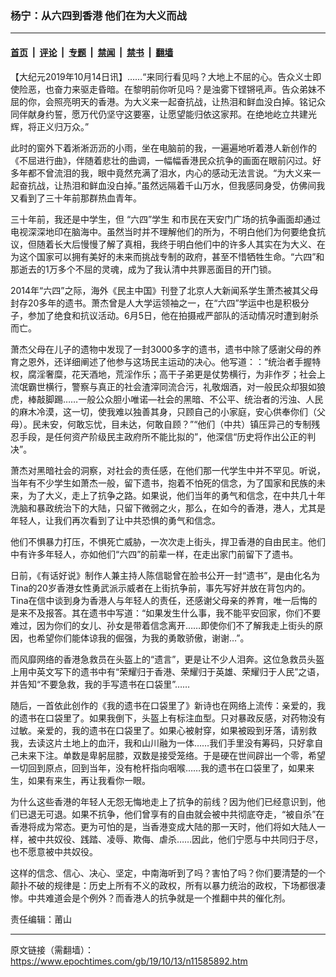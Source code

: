 ### 杨宁：从六四到香港 他们在为大义而战

---

#### [首页](../../../..?n11585892) &nbsp;|&nbsp; [评论](../../../../../epoch-comment?n11585892) &nbsp;|&nbsp; [专题](../../../../../epoch-special?n11585892) &nbsp;|&nbsp; [禁闻](../../../../../epoch-news?n11585892) &nbsp;|&nbsp; [禁书](../../../../../books?n11585892) &nbsp;|&nbsp; [翻墙](https://github.com/gfw-breaker/nogfw/blob/master/README.md?n11585892)


<div class="post_content" id="artbody" itemprop="articleBody">
 <!-- article content begin -->
 <p>
  【大纪元2019年10月14日讯】……“来同行看见吗？大地上不屈的心。告众义士即使险恶，也奋力来驱走昏暗。在黎明前你听见吗？是浊雾下铿锵吼声。告众弟妹不屈的你，会照亮明天的香港。为大义来一起奋抗战，让热泪和鲜血没白掉。铭记众同伴献身约誓，愿万代仍坚守这要塞，让愿望能归依这家邦。在绝地屹立共建光辉，将正义归万众。”
 </p>
 <p>
  此时的窗外下着淅淅沥沥的小雨，坐在电脑前的我，一遍遍地听着港人新创作的《不屈进行曲》，伴随着悲壮的曲调，一幅幅香港民众抗争的画面在眼前闪过。好多年都不曾流泪的我，眼中竟然充满了泪水，内心的感动无法言说。“为大义来一起奋抗战，让热泪和鲜血没白掉。”虽然远隔着千山万水，但我感同身受，仿佛间我又看到了三十年前那群热血青年。
 </p>
 <p>
  三十年前，我还是中学生，但
  <ok href="https://www.epochtimes.com/gb/tag/%E2%80%9C%E5%85%AD%E5%9B%9B%E2%80%9D%E5%AD%A6%E7%94%9F.html">
   “六四”学生
  </ok>
  和市民在天安门广场的抗争画面却通过电视深深地印在脑海中。虽然当时并不理解他们的所为，不明白他们为何要绝食抗议，但随着长大后慢慢了解了真相，我终于明白他们中的许多人其实在为大义、在为这个国家可以拥有美好的未来而挑战专制的政府，甚至不惜牺牲生命。“六四”和那逝去的1万多个不屈的灵魂，成为了我认清中共罪恶面目的开门锁。
 </p>
 <p>
  2014年“六四”之际，海外《民主中国》刊登了北京人大新闻系学生萧杰被其父母封存20多年的遗书。萧杰曾是人大学运领袖之一，在“六四”学运中也是积极分子，参加了绝食和抗议活动。6月5日，他在拍摄戒严部队的活动情况时遭到射杀而亡。
 </p>
 <p>
  萧杰父母在儿子的遗物中发现了一封3000多字的遗书，遗书中除了感谢父母的养育之恩外，还详细阐述了他参与这场民主运动的决心。他写道：：“统治者手握特权，腐淫奢糜，花天酒地，荒淫作乐；高干子弟更是仗势横行，为非作歹；社会上流氓霸世横行，警察与真正的社会渣滓同流合污，礼敬烟酒，对一般民众却狠如狼虎，棒敲脚踢……一般公众胆小唯诺—社会的黑暗、不公平、统治者的污浊、人民的麻木冷漠，这一切，使我难以独善其身，只顾自己的小家庭，安心供奉你们（父母）。民未安，何敢忘忧，目未达，何敢自顾？”“他们（中共）镇压异己的专制残忍手段，是任何资产阶级民主政府所不能比拟的”，他深信“历史将作出公正的判决”。
 </p>
 <p>
  萧杰对黑暗社会的洞察，对社会的责任感，在他们那一代学生中并不罕见。听说，当年有不少学生如萧杰一般，留下遗书，抱着不怕死的信念，为了国家和民族的未来，为了大义，走上了抗争之路。如果说，他们当年的勇气和信念，在中共几十年洗脑和暴政统治下的大陆，只留下微弱之火，那么，在如今的香港，港人，尤其是年轻人，让我们再次看到了让中共恐惧的勇气和信念。
 </p>
 <p>
  他们不惧暴力打压，不惧死亡威胁，一次次走上街头，捍卫香港的自由民主。他们中有许多年轻人，亦如他们“六四”的前辈一样，在走出家门前留下了遗书。
 </p>
 <p>
  日前，《有话好说》制作人兼主持人陈信聪曾在脸书公开一封“遗书”，是由化名为Tina的20岁香港女性勇武派示威者在上街抗争前，事先写好并放在背包内的。Tina在信中谈到身为香港人与年轻人的责任，还感谢父母亲的养育，唯一后悔的是来不及报答。其在遗书中写道：“如果发生什么事，我不能平安回家，你们不要难过，因为你们的女儿、孙女是带着信念离开……即使你们不了解我走上街头的原因，也希望你们能体谅我的倔强，为我的勇敢骄傲，谢谢…”。
 </p>
 <p>
  而风靡网络的香港急救员在头盔上的“遗言”，更是让不少人泪奔。这位急救员头盔上用中英文写下的遗书中有“荣耀归于香港、荣耀归于英雄、荣耀归于人民”之语，并告知“不要急救，我的手写遗书在口袋里”……
 </p>
 <p>
  随后，一首依此创作的《我的遗书在口袋里了》新诗也在网络上流传：亲爱的，我的遗书在口袋里了。如果我倒下，头盔上有标注血型。只对暴政反感，对药物没有过敏。亲爱的，我的遗书在口袋里了。如果心被射穿，如果被殴到牙落，请别救我，去读这片土地上的血汗，我和山川融为一体……我们手里没有筹码，只好拿自己未来下注。单数是卑躬屈膝，双数是接受笼络。于是硬在世间辟出一个零，希望一切回到原点，回到当年，没有枪杆指向咽喉……我的遗书在口袋里了，如果来生，如果有来生，再让我看你一眼。
 </p>
 <p>
  为什么这些香港的年轻人无怨无悔地走上了抗争的前线？因为他们已经意识到，他们已退无可退。如果不抗争，他们曾享有的自由就会被中共彻底夺走，“被自杀”在香港将成为常态。更为可怕的是，当香港变成大陆的那一天时，他们将如大陆人一样，被中共奴役、践踏、凌辱、欺侮、虐杀……因此，他们宁愿与中共同归于尽，也不愿意被中共奴役。
 </p>
 <p>
  这样的信念、信心、决心、坚定，中南海听到了吗？害怕了吗？你们要清楚的一个颠扑不破的规律是：历史上所有不义的政权，所有以暴力统治的政权，下场都很凄惨。中共难道会是个例外？而香港人的抗争就是一个推翻中共的催化剂。
 </p>
 <p>
  责任编辑：莆山
 </p>
 <!-- article content end -->
 <div id="below_article_ad">
 </div>
</div>


---

原文链接（需翻墙）：https://www.epochtimes.com/gb/19/10/13/n11585892.htm
